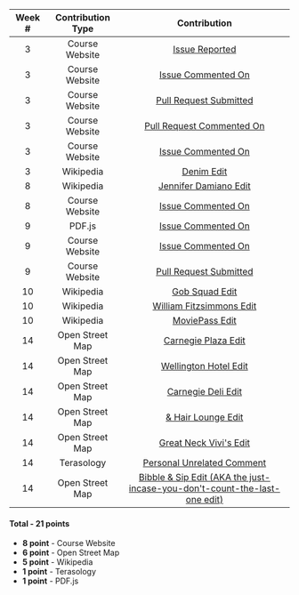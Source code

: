 | **Week #** | **Contribution Type** | **Contribution** |
|:----------:|:-----------------:|:---------------------:|
|     3      |  Course Website   |[Issue Reported](https://github.com/joannakl/cs480_s18/issues/5)|
|     3      |  Course Website   |[Issue Commented On](https://github.com/joannakl/cs480_s18/issues/8)|
|     3      |  Course Website   |[Pull Request Submitted](https://github.com/joannakl/cs480_s18/pull/54)|
|     3      |  Course Website   |[Pull Request Commented On](https://github.com/joannakl/cs480_s18/pull/53)|
|     3      |  Course Website   |[Issue Commented On](https://github.com/joannakl/cs480_s18/issues/15)|
|     3      |     Wikipedia     | [Denim Edit](https://en.wikipedia.org/w/index.php?title=Denim&diff=prev&oldid=825171031)|
|     8      |     Wikipedia     | [Jennifer Damiano Edit](https://en.wikipedia.org/w/index.php?title=Jennifer_Damiano&diff=prev&oldid=830101605)|
|     8      |  Course Website   |[Issue Commented On](https://github.com/joannakl/cs480_s18/issues/94)|
|     9      |       PDF.js      |[Issue Commented On](https://github.com/mozilla/pdf.js/issues/9570)|
|     9      |  Course Website   |[Issue Commented On](https://github.com/joannakl/cs480_s18/issues/97)|
|     9      |  Course Website   |[Pull Request Submitted](https://github.com/joannakl/cs480_s18/pull/94)| 
|     10     |     Wikipedia     |[Gob Squad Edit](https://en.wikipedia.org/w/index.php?title=Gob_Squad&diff=prev&oldid=834312727)| 
|     10     |     Wikipedia     |[William Fitzsimmons Edit](https://en.wikipedia.org/w/index.php?title=William_Fitzsimmons_(musician)&diff=prev&oldid=834325360)| 
|     10     |     Wikipedia     |[MoviePass Edit](https://en.wikipedia.org/w/index.php?title=MoviePass&diff=prev&oldid=834421512)|
|     14     |  Open Street Map  |[Carnegie Plaza Edit](https://www.openstreetmap.org/changeset/58572248#map=16/40.7662/-73.9837)|
|     14     |  Open Street Map  |[Wellington Hotel Edit](https://www.openstreetmap.org/changeset/58572300)|
|     14     |  Open Street Map  |[Carnegie Deli Edit](https://www.openstreetmap.org/node/3481502324)|
|     14     |  Open Street Map  |[& Hair Lounge Edit](https://www.openstreetmap.org/changeset/58572444)|
|     14     |  Open Street Map  |[Great Neck Vivi's Edit](https://www.openstreetmap.org/changeset/58572528)|
|     14     |    Terasology     |[Personal Unrelated Comment](https://github.com/MovingBlocks/Terasology/issues/2406#issuecomment-386846801)|
|     14     |  Open Street Map  |[Bibble & Sip Edit (AKA the just-incase-you-don't-count-the-last-one edit) ](https://www.openstreetmap.org/changeset/58719277)|

#### Total - 21 points
- **8 point** - Course Website
- **6 point** - Open Street Map
- **5 point** - Wikipedia
- **1 point** - Terasology
- **1 point** - PDF.js
